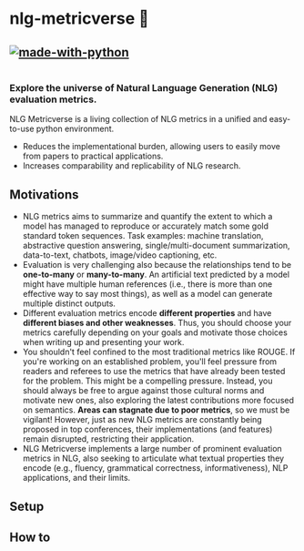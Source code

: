 # nlg-metricverse 🌌

[![made-with-python](https://img.shields.io/badge/Made%20with-Python-blue?style=plastic&logo=python&logoColor=FFF800)](#python)
---

<p align="center">
  <img src="./figs/nlgmetricverse_banner.png" title="nlg-metricverse" alt="">
</p>

### Explore the universe of Natural Language Generation (NLG) evaluation metrics.
NLG Metricverse is a living collection of NLG metrics in a unified and easy-to-use python environment.
* Reduces the implementational burden, allowing users to easily move from papers to practical applications.
* Increases comparability and replicability of NLG research.

## Motivations
* NLG metrics aims to summarize and quantify the extent to which a model has managed to reproduce or accurately match some gold standard token sequences. Task examples: machine translation, abstractive question answering, single/multi-document summarization, data-to-text, chatbots, image/video captioning, etc.
* Evaluation is very challenging also because the relationships tend to be **one-to-many** or **many-to-many**. An artificial text predicted by a model might have multiple human references (i.e., there is more than one effective way to say most things), as well as a model can generate multiple distinct outputs.
* Different evaluation metrics encode **different properties** and have **different biases and other weaknesses**. Thus, you should choose your metrics carefully depending on your goals and motivate those choices when writing up and presenting your work.
* You shouldn't feel confined to the most traditional metrics like ROUGE. If you're working on an established problem, you'll feel pressure from readers and referees to use the metrics that have already been tested for the problem. This might be a compelling pressure. Instead, you should always be free to argue against those cultural norms and motivate new ones, also exploring the latest contributions more focused on semantics. **Areas can stagnate due to poor metrics**, so we must be vigilant! However, just as new NLG metrics are constantly being proposed in top conferences, their implementations (and features) remain disrupted, restricting their application.
* NLG Metricverse implements a large number of prominent evaluation metrics in NLG, also seeking to articulate what textual properties they encode (e.g., fluency, grammatical correctness, informativeness), NLP applications, and their limits.

## Setup

## How to
